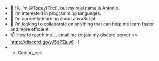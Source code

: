 - 👋 Hi, I’m @Tocey(Toci), but my real name is Antonio.
- 👀 I’m interested in programming languages.
- 🌱 I’m currently learning about JavaScript.
- 💞️ I’m looking to collaborate on anything that can help me learn faster and more efficient.
- 📫 How to reach me ... email me or join my discord server >> https://discord.gg/yJ5dPZjuy6 =)
- - Coding_cat

<!---
Tocey/Tocey is a ✨ special ✨ repository because its `README.md` (this file) appears on your GitHub profile.
You can click the Preview link to take a look at your changes.
--->
